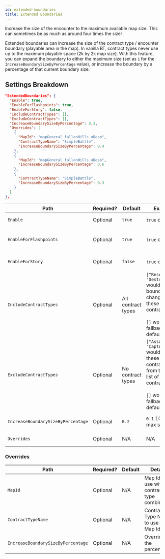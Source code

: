 ```yaml
---
id: extended-boundaries
title: Extended Boundaries
---
```


Increase the size of the encounter to the maximum available map size. This can sometimes be as much as around four times the size!

Extended boundaries can increase the size of the contract type / encounter boundary (playable area in the map). In vanilla BT, contract types never use up to the maximum playable space (2k by 2k map size). With this feature, you can expand the boundary to either the maximum size (set as `1` for the `IncreaseBoundarySizeByPercentage` value), or increase the boundary by a percentage of that current boundary size.

## Settings Breakdown

```json
"ExtendedBoundaries": {
  "Enable": true,
  "EnableForFlashpoints": true,
  "EnableForStory": false,
  "IncludeContractTypes": [],
  "ExcludeContractTypes": [],
  "IncreaseBoundarySizeByPercentage": 0.3,
  "Overrides": [
    {
      "MapId": "mapGeneral_fallenHills_uDeso",
      "ContractTypeName": "SimpleBattle",
      "IncreaseBoundarySizeByPercentage": 0.4
    },
    {
      "MapId": "mapGeneral_fallenHills_uDeso",
      "IncreaseBoundarySizeByPercentage": 0.6
    },
    {
      "ContractTypeName": "SimpleBattle",
      "IncreaseBoundarySizeByPercentage": 0.3
    }
  ]
},
```

| Path                               | Required? | Default            | Example                                                                                                                                                             | Details                                                                                                                                     |
| ---------------------------------- | --------- | ------------------ | ------------------------------------------------------------------------------------------------------------------------------------------------------------------- | ------------------------------------------------------------------------------------------------------------------------------------------- |
| `Enable`                           | Optional  | `true`             | `true` or `false`                                                                                                                                                   | Should this feature be enabled or not?                                                                                                      |
| `EnableForFlashpoints`             | Optional  | `true`             | `true` or `false`                                                                                                                                                   | Enable feature for Flashpoints if `EnableFlashpointOverrides` is `true`                                                                     |
| `EnableForStory`                   | Optional  | `false`            | `true` or `false`                                                                                                                                                   | Enable feature for Story if `EnableStoryOverrides` is `true`                                                                                |
| `IncludeContractTypes`             | Optional  | All contract types | `["Rescue", "DestroyBase"]` would limit bounday changes to these two contract types <br /><br /> `[]` would fallback to default                                     | When set, it overrides `ExcludeContractTypes` for this level                                                                                |
| `ExcludeContractTypes`             | Optional  | No contract types  | `["Assasinate", "CaptureBase"]` would remove these two contract types from the entire list of available contract types. <br /><br /> `[]` would fallback to default | Allows you to explicitly exclude boundary changes for all teams for the specified contract types. Not used if `IncludeContractTypes` is set |
| `IncreaseBoundarySizeByPercentage` | Optional  | `0.2`              | `0.1` 10%, `1` max size                                                                                                                                             | Percentage of the current boundary to increase the boundary by                                                                              |
| `Overrides`                        | Optional  | N/A                | N/A                                                                                                                                                                 | Allows for finer grained control of the size increase                                                                                       |

### Overrides

| Path                               | Required? | Default | Details                                      |
| ---------------------------------- | --------- | ------- | -------------------------------------------- |
| `MapId`                            | Optional  | N/A     | Map Id to use with contract type combination |
| `ContractTypeName`                 | Optional  | N/A     | Contract Type Name to use with Map Id        |
| `IncreaseBoundarySizeByPercentage` | Optional  | N/A     | Override for the percentage                  |
